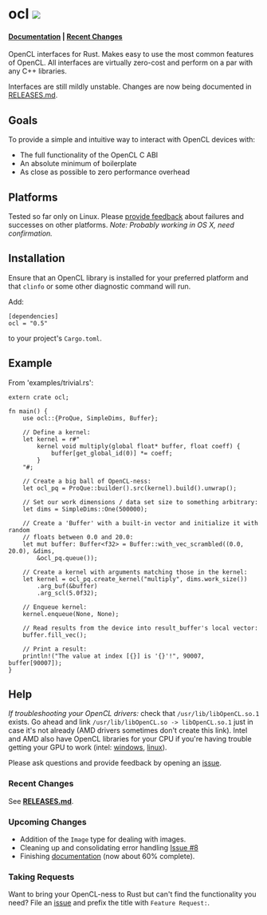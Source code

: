 # ocl [![](http://meritbadge.herokuapp.com/ocl)](https://crates.io/crates/ocl)
#### [Documentation](http://doc.cogciprocate.com/ocl/) | [Recent Changes](https://github.com/cogciprocate/ocl/blob/master/RELEASES.md)

OpenCL interfaces for Rust. Makes easy to use the most common features of OpenCL. All interfaces are virtually zero-cost and perform on a par with any C++ libraries.

Interfaces are still mildly unstable. Changes are now being documented in [RELEASES.md](https://github.com/cogciprocate/ocl/blob/master/RELEASES.md).


## Goals

To provide a simple and intuitive way to interact with OpenCL devices with:
- The full functionality of the OpenCL C ABI 
- An absolute minimum of boilerplate
- As close as possible to zero performance overhead


## Platforms

Tested so far only on Linux. Please [provide feedback](https://github.com/cogciprocate/ocl_rust/issues) about failures and successes on other platforms. *Note: Probably working in OS X, need confirmation.*


## Installation

Ensure that an OpenCL library is installed for your preferred platform and that `clinfo` or some other diagnostic command will run.

Add:

```
[dependencies]
ocl = "0.5"
```

to your project's `Cargo.toml`.


## Example 

From 'examples/trivial.rs':
```
extern crate ocl;

fn main() {
    use ocl::{ProQue, SimpleDims, Buffer};

    // Define a kernel:
    let kernel = r#"
        kernel void multiply(global float* buffer, float coeff) {
            buffer[get_global_id(0)] *= coeff;
        }
    "#;

    // Create a big ball of OpenCL-ness:
    let ocl_pq = ProQue::builder().src(kernel).build().unwrap();

    // Set our work dimensions / data set size to something arbitrary:
    let dims = SimpleDims::One(500000);

    // Create a 'Buffer' with a built-in vector and initialize it with random 
    // floats between 0.0 and 20.0:
    let mut buffer: Buffer<f32> = Buffer::with_vec_scrambled((0.0, 20.0), &dims, 
        &ocl_pq.queue());

    // Create a kernel with arguments matching those in the kernel:
    let kernel = ocl_pq.create_kernel("multiply", dims.work_size())
        .arg_buf(&buffer)
        .arg_scl(5.0f32);

    // Enqueue kernel:
    kernel.enqueue(None, None);

    // Read results from the device into result_buffer's local vector:
    buffer.fill_vec();

    // Print a result:
    println!("The value at index [{}] is '{}'!", 90007, buffer[90007]);
}
```

## Help

*If troubleshooting your OpenCL drivers:* check that `/usr/lib/libOpenCL.so.1` exists. Go ahead and link `/usr/lib/libOpenCL.so -> libOpenCL.so.1` just in case it's not already (AMD drivers sometimes don't create this link).  Intel and AMD also have OpenCL libraries for your CPU if you're having trouble getting your GPU to work (intel: [windows](http://registrationcenter.intel.com/irc_nas/5198/opencl_runtime_15.1_x64_setup.msi), [linux](http://registrationcenter.intel.com/irc_nas/5193/opencl_runtime_15.1_x64_5.0.0.57.tgz)). 

Please ask questions and provide feedback by opening an [issue](https://github.com/cogciprocate/ocl_rust/issues).


### Recent Changes

See **[RELEASES.md](https://github.com/cogciprocate/ocl/blob/master/RELEASES.md)**.


### Upcoming Changes

* Addition of the `Image` type for dealing with images.
* Cleaning up and consolidating error handling [Issue #8](https://github.com/cogciprocate/ocl/issues/8) 
* Finishing [documentation](http://doc.cogciprocate.com/ocl/) (now about 60% complete).


### Taking Requests

Want to bring your OpenCL-ness to Rust but can't find the functionality you need? File an [issue](https://github.com/cogciprocate/ocl_rust/issues) and prefix the title with `Feature Request:`.
